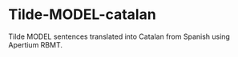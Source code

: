 # Tilde-MODEL-catalan
Tilde MODEL sentences translated into Catalan from Spanish using Apertium RBMT.
